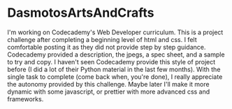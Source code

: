 # DasmotosArtsAndCrafts
I'm working on Codecademy's Web Developer curriculum. This is a project challenge after completing a beginning level of html and css. I felt comfortable posting it as they did not provide step by step guidance. Codecademy provided a description, the jpegs, a spec sheet, and a sample to try and copy. I haven't seen Codecademy provide this style of project before (I did a lot of their Python material in the last few months). With the single task to complete (come back when, you're done), I really appreciate the autonomy provided by this challenge. Maybe later I'll make it more dynamic with some javascript, or prettier with more advanced css and frameworks.
